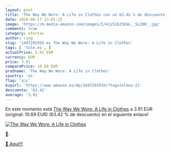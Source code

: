 ```yaml
---
layout: post
title: 'The Way We Wore: A Life in Clothes con un 63.42 % de descuento'
date: 2020-08-17 13:01:23
image: 'https://m.media-amazon.com/images/I/41zSib2SEmL._SL200_.jpg'
comments: true
category: ofertas
author: ring
slug: '144729193X-es The Way We Wore: A Life in Clothes'
tags: [ 'tole.es', ]
actualPrice: 3.91 EUR
currency: EUR
price: 3.91
comparePrice: 10.69 EUR
prodname: 'The Way We Wore: A Life in Clothes'
country: 'es'
flag: '🇪🇸'
buyurl: 'https://www.amazon.es/dp/144729193X/?tag=tolees-21'
descuento: '63.42'
average: '3.91'
---
```


En este momento está [The Way We Wore: A Life in Clothes](https://www.amazon.es/dp/144729193X/?tag=tolees-21) a 3.91 EUR (original: 10.69 EUR) (63.42 %  de descuento) en el siguiente enlace!

[![The Way We Wore: A Life in Clothes](https://m.media-amazon.com/images/I/41zSib2SEmL._SL200_.jpg)](https://www.amazon.es/dp/144729193X/?tag=tolees-21)

🔎:


[🛒 Aquí!!!](https://www.amazon.es/dp/144729193X/?tag=tolees-21)
